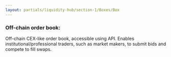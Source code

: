 ```yaml
---
layout: partials/liquidity-hub/section-1/Boxes/Box
---
```


### Off-chain order book:

Off-chain CEX-like order book, accessible using API. Enables institutional/professional traders, such as market makers, to submit bids and compete to fill swaps.
